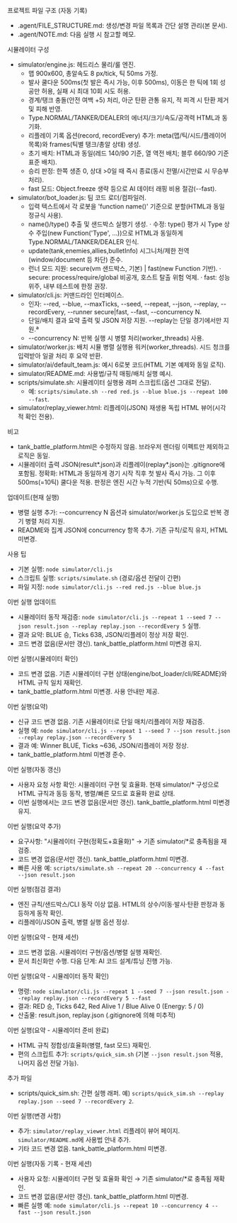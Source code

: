프로젝트 파일 구조 (자동 기록)

- .agent/FILE_STRUCTURE.md: 생성/변경 파일 목록과 간단 설명 관리(본 문서).
- .agent/NOTE.md: 다음 실행 시 참고할 메모.

시뮬레이터 구성
- simulator/engine.js: 헤드리스 물리/룰 엔진.
  - 맵 900x600, 총알속도 8 px/tick, 틱 50ms 가정.
  - 발사 쿨다운 500ms(첫 발은 즉시 가능, 이후 500ms), 이동은 한 틱에 1회 성공만 허용, 실패 시 최대 10회 시도 허용.
  - 경계/탱크 충돌(안전 여백 +5) 처리, 아군 탄환 관통 유지, 적 피격 시 탄환 제거 및 피해 반영.
  - Type.NORMAL/TANKER/DEALER의 에너지/크기/속도/공격력 HTML과 동기화.
  - 리플레이 기록 옵션(record, recordEvery) 추가: meta(맵/틱/시드/플레이어 목록)와 frames(틱별 탱크/총알 상태) 생성.
  - 초기 배치: HTML과 동일(레드 140/90 기준, 열 역전 배치; 블루 660/90 기준 표준 배치).
  - 승리 판정: 한쪽 생존 0, 상대 >0일 때 즉시 종료(동시 전멸/시간만료 시 무승부 처리).
  - fast 모드: Object.freeze 생략 등으로 AI 데이터 래핑 비용 절감(--fast).
- simulator/bot_loader.js: 팀 코드 로더/컴파일러.
  - 입력 텍스트에서 각 로봇을 'function name()' 기준으로 분할(HTML과 동일 정규식 사용).
  - name()/type() 추출 및 샌드박스 실행기 생성.
    · 수정: type() 평가 시 Type 상수 주입(new Function('Type', ...))으로 HTML과 동일하게 Type.NORMAL/TANKER/DEALER 인식.
  - update(tank,enemies,allies,bulletInfo) 시그니처/제한 전역(window/document 등 차단) 준수.
  - 런너 모드 지원: secure(vm 샌드박스, 기본) | fast(new Function 기반).
    · secure: process/require/global 비공개, 호스트 탈출 위험 억제.
    · fast: 성능 위주, 내부 테스트에 한정 권장.
- simulator/cli.js: 커맨드라인 인터페이스.
  - 인자: --red, --blue, --maxTicks, --seed, --repeat, --json, --replay, --recordEvery, --runner secure|fast, --fast, --concurrency N.
  - 단일/배치 결과 요약 출력 및 JSON 저장 지원. --replay는 단일 경기에서만 지원.ª
  - --concurrency N: 반복 실행 시 병렬 처리(worker_threads) 사용.
- simulator/worker.js: 배치 시뮬 병렬 실행용 워커(worker_threads). 시드 청크를 입력받아 일괄 처리 후 요약 반환.
- simulator/ai/default_team.js: 예시 6로봇 코드(HTML 기본 예제와 동일 로직).
- simulator/README.md: 사용법/규칙 매핑/배치 실행 예시.
 - scripts/simulate.sh: 시뮬레이터 실행용 래퍼 스크립트(옵션 그대로 전달).
   - 예: `scripts/simulate.sh --red red.js --blue blue.js --repeat 100 --fast`.
- simulator/replay_viewer.html: 리플레이(JSON) 재생용 독립 HTML 뷰어(시각적 확인 전용).

비고
- tank_battle_platform.html은 수정하지 않음. 브라우저 렌더링 이펙트만 제외하고 로직은 동일.
- 시뮬레이터 출력 JSON(result*.json)과 리플레이(replay*.json)는 .gitignore에 포함됨.
정확화: HTML과 동일하게 경기 시작 직후 첫 발사 즉시 가능. 그 이후 500ms(=10틱) 쿨다운 적용. 판정은 엔진 시간 누적 기반(틱 50ms)으로 수행.

업데이트(현재 실행)
- 병렬 실행 추가: --concurrency N 옵션과 simulator/worker.js 도입으로 반복 경기 병렬 처리 지원.
- README와 집계 JSON에 concurrency 항목 추가. 기존 규칙/로직 유지, HTML 미변경.

사용 팁
- 기본 실행: `node simulator/cli.js`
- 스크립트 실행: `scripts/simulate.sh` (경로/옵션 전달이 간편)
- 파일 지정: `node simulator/cli.js --red red.js --blue blue.js`

이번 실행 업데이트
- 시뮬레이터 동작 재검증: `node simulator/cli.js --repeat 1 --seed 7 --json result.json --replay replay.json --recordEvery 5` 실행.
- 결과 요약: BLUE 승, Ticks 638, JSON/리플레이 정상 저장 확인.
- 코드 변경 없음(문서만 갱신). tank_battle_platform.html 미변경 유지.

이번 실행(시뮬레이터 확인)
- 코드 변경 없음. 기존 시뮬레이터 구현 상태(engine/bot_loader/cli/README)와 HTML 규칙 일치 재확인.
- tank_battle_platform.html 미변경. 사용 안내만 제공.

이번 실행(요약)
- 신규 코드 변경 없음. 기존 시뮬레이터로 단일 매치/리플레이 저장 재검증.
- 실행 예: `node simulator/cli.js --repeat 1 --seed 7 --json result.json --replay replay.json --recordEvery 5`
- 결과 예: Winner BLUE, Ticks ~636, JSON/리플레이 저장 정상.
- tank_battle_platform.html 미변경 준수.

이번 실행(자동 갱신)
- 사용자 요청 사항 확인: 시뮬레이터 구현 및 효율화. 현재 simulator/* 구성으로 HTML 규칙과 동등 동작, 병렬/빠른 모드로 효율화 완료 상태.
- 이번 실행에서는 코드 변경 없음(문서만 갱신). tank_battle_platform.html 미변경 유지.

이번 실행(요약 추가)
- 요구사항: "시뮬레이터 구현(정확도+효율화)" → 기존 simulator/*로 충족됨을 재검증.
- 코드 변경 없음(문서만 갱신). tank_battle_platform.html 미변경.
- 빠른 사용 예: `scripts/simulate.sh --repeat 20 --concurrency 4 --fast --json result.json`

이번 실행(점검 결과)
- 엔진 규칙/샌드박스/CLI 동작 이상 없음. HTML의 상수/이동·발사·탄환 판정과 동등하게 동작 확인.
- 리플레이/JSON 출력, 병렬 실행 옵션 정상.

이번 실행(요약 - 현재 세션)
- 코드 변경 없음. 시뮬레이터 구현/옵션/병렬 실행 재확인.
- 문서 최신화만 수행. 다음 단계: AI 코드 설계/튜닝 진행 가능.

이번 실행(요약 - 시뮬레이터 동작 확인)
- 명령: `node simulator/cli.js --repeat 1 --seed 7 --json result.json --replay replay.json --recordEvery 5 --fast`
- 결과: RED 승, Ticks 642, Red Alive 1 / Blue Alive 0 (Energy: 5 / 0)
- 산출물: result.json, replay.json (.gitignore에 의해 미추적)

이번 실행(요약 - 시뮬레이터 준비 완료)
- HTML 규칙 정합성/효율화(병렬, fast 모드) 재확인.
- 편의 스크립트 추가: `scripts/quick_sim.sh` (기본 `--json result.json` 적용, 나머지 옵션 전달 가능).

추가 파일
- scripts/quick_sim.sh: 간편 실행 래퍼. 예) `scripts/quick_sim.sh --replay replay.json --seed 7 --recordEvery 2`.

이번 실행(변경 사항)
- 추가: `simulator/replay_viewer.html` 리플레이 뷰어 페이지. `simulator/README.md`에 사용법 안내 추가.
- 기타 코드 변경 없음. tank_battle_platform.html 미변경.

이번 실행(자동 기록 - 현재 세션)
- 사용자 요청: 시뮬레이터 구현 및 효율화 확인 → 기존 simulator/*로 충족됨 재확인.
- 코드 변경 없음(문서만 갱신). tank_battle_platform.html 미변경.
- 빠른 실행 예: `node simulator/cli.js --repeat 10 --concurrency 4 --fast --json result.json`
